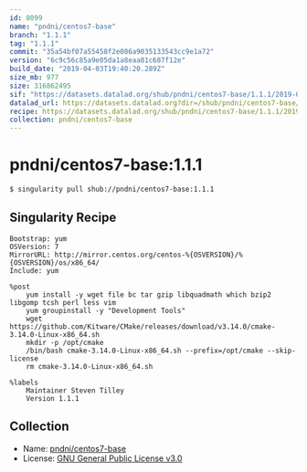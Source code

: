 ```yaml
---
id: 8099
name: "pndni/centos7-base"
branch: "1.1.1"
tag: "1.1.1"
commit: "35a54bf07a55458f2e086a9035133543cc9e1a72"
version: "6c9c56c85a9e05da1a8eaa81c687f12e"
build_date: "2019-04-03T19:40:20.289Z"
size_mb: 977
size: 316862495
sif: "https://datasets.datalad.org/shub/pndni/centos7-base/1.1.1/2019-04-03-35a54bf0-6c9c56c8/6c9c56c85a9e05da1a8eaa81c687f12e.simg"
datalad_url: https://datasets.datalad.org?dir=/shub/pndni/centos7-base/1.1.1/2019-04-03-35a54bf0-6c9c56c8/
recipe: https://datasets.datalad.org/shub/pndni/centos7-base/1.1.1/2019-04-03-35a54bf0-6c9c56c8/Singularity
collection: pndni/centos7-base
---
```


# pndni/centos7-base:1.1.1

```bash
$ singularity pull shub://pndni/centos7-base:1.1.1
```

## Singularity Recipe

```singularity
Bootstrap: yum
OSVersion: 7
MirrorURL: http://mirror.centos.org/centos-%{OSVERSION}/%{OSVERSION}/os/x86_64/
Include: yum

%post
    yum install -y wget file bc tar gzip libquadmath which bzip2 libgomp tcsh perl less vim
    yum groupinstall -y "Development Tools"
    wget https://github.com/Kitware/CMake/releases/download/v3.14.0/cmake-3.14.0-Linux-x86_64.sh
    mkdir -p /opt/cmake
    /bin/bash cmake-3.14.0-Linux-x86_64.sh --prefix=/opt/cmake --skip-license
    rm cmake-3.14.0-Linux-x86_64.sh

%labels
    Maintainer Steven Tilley
    Version 1.1.1
```

## Collection

 - Name: [pndni/centos7-base](https://github.com/pndni/centos7-base)
 - License: [GNU General Public License v3.0](https://api.github.com/licenses/gpl-3.0)


